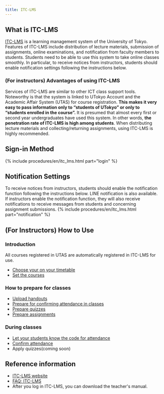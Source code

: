 ```yaml
---
title: ITC-LMS
---
```


## What is ITC-LMS
[ITC-LMS](https://itc-lms.ecc.u-tokyo.ac.jp/) is a learning management system of the University of Tokyo. Features of ITC-LMS include distribution of lecture materials, submission of assignments, online examinations, and notification from faculty members to students. Students need to be able to use this system to take online classes smoothly. In particular, to receive notices from instructors, students should enable notification settings following the instructions below.

### (For instructors) Advantages of using ITC-LMS
Services of ITC-LMS are similar to other ICT class support tools. Noteworthy is that the system is linked to UTokyo Account and the Academic Affair System (UTAS) for course registration. **This makes it very easy to pass information only to “students of UTokyo” or only to “students enrolled in the course”.** It is presumed that almost every first or second year undergraduates  have used this system. In other words, **the penetration rate of ITC-LMS is high among students**. When distributing lecture materials and collecting/returning assignments, using ITC-LMS is highly recommended.

## Sign-in Method
{% include procedures/en/itc_lms.html part="login" %}

## Notification Settings
To receive notices from instructors, students should enable the notification function following the instructions below. LINE notification is also available. If  instructors enable the notification function, they will also receive notifications to receive messages from students and concerning assignment submissions. 
{% include procedures/en/itc_lms.html part="notification" %}

## (For Instructors) How to Use
### Introduction
All courses registered in UTAS are automatically registered in ITC-LMS for use.

- [Choose your on your timetable](/en/lms_lecturers/timetable)
- [Set the courses](/en/lms_lecturers/course_settings)

### How to prepare for classes
- [Upload handouts](/en/lms_lecturers/course_materials)
- [Prepare for confirming attendance in classes](/en/lms_lecturers/prepare_attendances)
- [Prepare quizzes](/en/lms_lecturers/prepare_quizzes)
- [Prepare assignments](/en/lms_lecturers/assignments)

### During classes
- [Let your students know the code for attendance](/en/lms_lecturers/attendances)
- [Confirm attendance](/en/lms_lecturers/view_attendances)
- Apply quizzes(coming soon)

## Reference information
- [ITC-LMS website](https://www.ecc.u-tokyo.ac.jp/en/itc-lms.html)
- [FAQ: ITC-LMS](https://www.ecc.u-tokyo.ac.jp/en/itc-lms/faq.html)
- After you log in ITC-LMS, you can download the teacher's manual.
